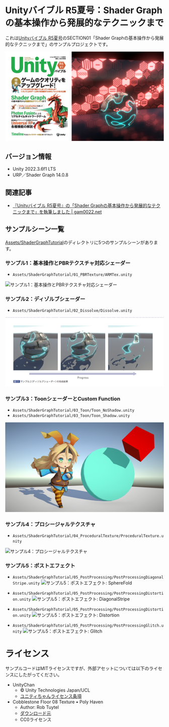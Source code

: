 # Unityバイブル R5夏号：Shader Graphの基本操作から発展的なテクニックまで

これは[Unityバイブル R5夏号](https://amzn.to/3QC10LR)のSECTION01「Shader Graphの基本操作から発展的なテクニックまで」のサンプルプロジェクトです。

![Unityバイブル R5夏号：Shader Graphの基本操作から発展的なテクニックまで](Docs/thumbnail.png)

## バージョン情報

- Unity 2022.3.6f1 LTS
- URP／Shader Graph 14.0.8

## 関連記事

- [『Unityバイブル R5夏号』の「Shader Graphの基本操作から発展的なテクニックまで」を執筆しました | gam0022.net](https://gam0022.net/blog/2023/08/07/unity-bible/)

## サンプルシーン一覧

[Assets/ShaderGraphTutorial](Assets/ShaderGraphTutorial)のディレクトリに5つのサンプルシーンがあります。

### サンプル1：基本操作とPBRテクスチャ対応シェーダー

- `Assets/ShaderGraphTutorial/01_PBRTexture/ARMTex.unity`

![サンプル1：基本操作とPBRテクスチャ対応シェーダー](Docs/01_1_TextureShader.png)

### サンプル2：ディゾルブシェーダー

- `Assets/ShaderGraphTutorial/02_Dissolve/Dissolve.unity`

![サンプル2：ディゾルブシェーダー](Docs/02_Dissolve.png)

### サンプル3：ToonシェーダーとCustom Function

- `Assets/ShaderGraphTutorial/03_Toon/Toon_NoShadow.unity`
- `Assets/ShaderGraphTutorial/03_Toon/Toon_Shadow.unity`

![サンプル3：ToonシェーダーとCustom Function](Docs/03_5_ToonShader.png)

### サンプル4：プロシージャルテクスチャ

- `Assets/ShaderGraphTutorial/04_ProceduralTexture/ProceduralTexture.unity`

![サンプル4：プロシージャルテクスチャ](Docs/04_1_ProceduralTexture.png)

### サンプル5：ポストエフェクト

- `Assets/ShaderGraphTutorial/05_PostProcessing/PostProcessingDiagonalStripe.unity`
![サンプル5：ポストエフェクト: SphereFold](Docs/05_1_Postprocessing_SphereFold.png)

- `Assets/ShaderGraphTutorial/05_PostProcessing/PostProcessingDistortion.unity`
![サンプル5：ポストエフェクト: DiagonalStripe](Docs/05_8_DiagonalStripe.png)

- `Assets/ShaderGraphTutorial/05_PostProcessing/PostProcessingDistortion.unity`
![サンプル5：ポストエフェクト: Distortion](Docs/05_9_Distortion.png)

- `Assets/ShaderGraphTutorial/05_PostProcessing/PostProcessingGlitch.unity`
![サンプル5：ポストエフェクト: Glitch](Docs/05_10_Glitch.png)

# ライセンス

サンプルコードはMITライセンスですが、外部アセットについては以下のライセンスにしたがってください。

- UnityChan
    - © Unity Technologies Japan/UCL
    - [ユニティちゃんライセンス条項](https://unity-chan.com/contents/guideline/)
- Cobblestone Floor 08 Texture • Poly Haven
    - Author: Rob Tuytel
    - [ダウンロード元](https://polyhaven.com/a/cobblestone_floor_08)
    - CC0ライセンス